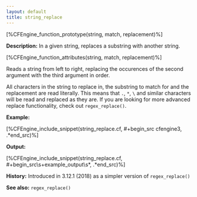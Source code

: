 ```yaml
---
layout: default
title: string_replace
---
```


[%CFEngine_function_prototype(string, match, replacement)%]

**Description:** In a given string, replaces a substring with another string.

[%CFEngine_function_attributes(string, match, replacement)%]

Reads a string from left to right, replacing the occurences of the second
argument with the third argument in order.

All characters in the string to replace in, the substring to match for and the
replacement are read literally. This means that `.`, `*`, `\` and similar
characters will be read and replaced as they are. If you are looking for more
advanced replace functionality, check out `regex_replace()`.

**Example:**

[%CFEngine_include_snippet(string_replace.cf, #\+begin_src cfengine3, .*end_src)%]

**Output:**

[%CFEngine_include_snippet(string_replace.cf, #\+begin_src\s+example_output\s*, .*end_src)%]

**History:** Introduced in 3.12.1 (2018) as a simpler version of `regex_replace()`

**See also:** `regex_replace()`
